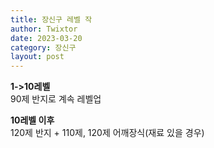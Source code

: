 ```yaml
---
title: 장신구 레벨 작 
author: Twixtor
date: 2023-03-20
category: 장신구
layout: post
---
```


<b>1->10레벨</b>  
90제 반지로 계속 레벨업  

<b>10레벨 이후</b>  
120제 반지 + 110제, 120제 어깨장식(재료 있을 경우)
